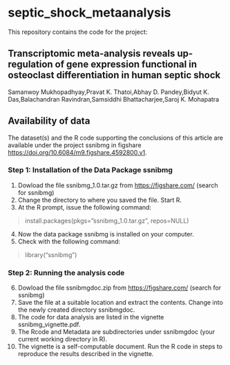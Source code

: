 # septic_shock_metaanalysis
This repository contains the code for the project: 
## Transcriptomic meta-analysis reveals up-regulation of gene expression functional in osteoclast differentiation in human septic shock
 Samanwoy Mukhopadhyay,Pravat K. Thatoi,Abhay D. Pandey,Bidyut K. Das,Balachandran Ravindran,Samsiddhi Bhattacharjee,Saroj K. Mohapatra
## Availability of data
The dataset(s) and the R code supporting the conclusions of this article are available under the project ssnibmg in figshare https://doi.org/10.6084/m9.figshare.4592800.v1.

### Step 1: Installation of the Data Package ssnibmg
1. Dowload the file ssnibmg_1.0.tar.gz from
https://figshare.com/ (search for ssnibmg)
2. Change the directory to where you saved the file. Start R.
3. At the R prompt, issue the following command:
> install.packages(pkgs=”ssnibmg_1.0.tar.gz”, repos=NULL)
4. Now the data package ssnibmg is installed on your computer.
5. Check with the following command:
> library(“ssnibmg”)
### Step 2: Running the analysis code
6. Dowload the file ssnibmgdoc.zip from
https://figshare.com/ (search for ssnibmg)
7. Save the file at a suitable location and extract the contents. Change into the newly created directory ssnibmgdoc.
8. The code for data analysis are listed in the vignette ssnibmg_vignette.pdf.
9. The Rcode and Metadata are subdirectories under ssnibmgdoc (your current working directory in R).
10. The vignette is a self-computable document. Run the R code in steps to reproduce the results described in the vignette.
